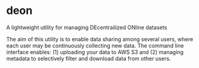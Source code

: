 # deon
A lightweight utility for managing DEcentrailized ONline datasets

The aim of this utility is to enable data sharing among several users, where
each user may be continuously collecting new data. The command line interface
enables: (1) uploading your data to AWS S3 and (2) managing metadata to
selectively filter and download data from other users.
